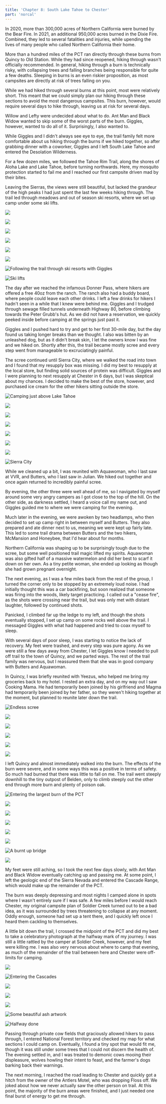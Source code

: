 ```yaml
---
title: 'Chapter 8: South Lake Tahoe to Chester'
part: 'norcal'
---
```


<script lang="ts">
import Images from '$lib/components/Images.svelte';
</script>

In 2020, more than 300,000 acres of Northern California were burned by the Bear Fire. In 2021, an additional 950,000
acres burned in the Dixie Fire. Combined, they led to several fatalities and injuries, while upending the lives of many
people who called Northern California their home.

More than a hundred miles of the PCT ran directly through these burns from Quincy to Old Station. While they had since
reopened, hiking through wasn't officially recommended. In general, hiking through a burn is technically risky, with
collapsing trees and falling branches being responsible for quite a few deaths. Sleeping in burns is an even riskier
proposition, as most campsites are directly at risk of trees falling on you.

While we had hiked through several burns at this point, most were relatively short. This meant that we could simply plan
our hiking through these sections to avoid the most dangerous campsites. This burn, however, would require several days
to hike through, leaving us at risk for several days.

Willow and Lefty were undecided about what to do. Ant Man and Black Widow wanted to skip some of the worst parts of the
burn. Giggles, however, wanted to do all of it. Surprisingly, I also wanted to.

While Giggles and I didn't always see eye to eye, the trail family felt more comfortable about us hiking through the
burns if we hiked together, so after grabbing dinner with a coworker, Giggles and I left South Lake Tahoe and entered
the Desolation Wilderness.

For a few dozen miles, we followed the Tahoe Rim Trail, along the shores of Aloha Lake and Lake Tahoe, before turning
northwards. Here, my mosquito protection started to fail me and I reached our first campsite driven mad by their bites.

Leaving the Sierras, the views were still beautiful, but lacked the grandeur of the high peaks I had just spent the last
few weeks hiking through. The trail led through meadows and out of season ski resorts, where we set up camp under some
ski lifts.

![](https://cdn.jeeveshikedthepct.com/images/de38ad66-fedc-4b7f-1807-5b29fc22ca00.jpeg)

![](https://cdn.jeeveshikedthepct.com/images/d5e028c1-892a-4698-0c2f-f41dba545c00.jpeg)

![](https://cdn.jeeveshikedthepct.com/images/0c2ba0a4-5712-4770-1be6-30a6ce9cba00.jpeg)

![](https://cdn.jeeveshikedthepct.com/images/594f423c-ac37-4351-5df4-8b04e509d900.jpeg)

![](https://cdn.jeeveshikedthepct.com/images/cbb721ca-e621-4a53-ed79-47d9b83e2c00.jpeg)

![](https://cdn.jeeveshikedthepct.com/images/515fc7de-d69c-4488-5918-64783c722d00.jpeg)

![Following the trail through ski resorts with Giggles](https://cdn.jeeveshikedthepct.com/images/899e11d0-ecf4-4b4e-6708-f41fa0a94000.jpeg)

![Ski lifts](https://cdn.jeeveshikedthepct.com/images/77ec8366-3acd-4bc9-9806-17d03ab66300.jpeg)

The day after we reached the infamous Donner Pass, where hikers are offered a free 40oz from the ranch. The ranch also
had a buddy board, where people could leave each other drinks. I left a few drinks for hikers I hadn't seen in a while
that I knew were behind me. Giggles and I trudged through sewage filled tunnels underneath Highway 80, before climbing
towards the Peter Grubb's hut. As we did not have a reservation, we quickly peeked inside before camping at the springs
just past it.

Giggles and I pushed hard to try and get to her first 30-mile day, but the day found us taking longer breaks than we
thought. I also was bitten by an unleashed dog, but as it didn't break skin, I let the owners know I was fine and we
hiked on. Shortly after this, the trail became mostly scree and every step went from manageable to excruciatingly
painful.

The scree continued until Sierra City, where we walked the road into town and I found that my resupply box was missing.
I did my best to resupply at the local store, but finding solid sources of protein was difficult. Giggles and I were
planning to next resupply at Chester in 6 days, but I was skeptical about my chances. I decided to make the best of the
store, however, and purchased ice cream for the other hikers sitting outside the store.

![Camping just above Lake Tahoe](https://cdn.jeeveshikedthepct.com/images/1440b4a5-ba50-4d1d-3399-6d7e999ab500.jpeg)

![](https://cdn.jeeveshikedthepct.com/images/33d620e3-4d24-4c81-dff1-251942df8b00.jpeg)

![](https://cdn.jeeveshikedthepct.com/images/787dcf9d-c954-4d7e-0a20-cc2422928300.jpeg)

![](https://cdn.jeeveshikedthepct.com/images/4b0098b3-c56d-4d7b-0a2d-83e4ee76c500.jpeg)

![](https://cdn.jeeveshikedthepct.com/images/f5c0e152-bd6b-400a-747d-1e1b890bcc00.jpeg)

![](https://cdn.jeeveshikedthepct.com/images/aaae1f06-c081-4fb0-c5ef-c5140cb83100.jpeg)

![](https://cdn.jeeveshikedthepct.com/images/c8fbe4ae-29fb-41d8-ef95-a16b2c2ff200.jpeg)

![Sierra City](https://cdn.jeeveshikedthepct.com/images/51e82eda-29d2-490e-b611-13b30a999800.jpeg)

While we cleaned up a bit, I was reunited with Aquawoman, who I last saw at VVR, and Butters, who I last saw in Julian.
We hiked out together and once again returned to incredibly painful scree.

By evening, the other three were well ahead of me, so I navigated by myself around some very angry campers as I got
close to the top of the hill. On the other side, as darkness settled, I heard a voice call my name out, and Giggles
guided me to where we were camping for the evening.

Much later in the evening, we were awoken by two headlamps, who then decided to set up camp right in between myself and
Butters. They also prepared and ate dinner next to us, meaning we were kept up fairly late. This led to some trail drama
between Butters and the two hikers, McMansion and Honeybee, that I'd hear about for months.

Northern California was shaping up to be surprisingly tough due to the scree, but some well positioned trail magic
lifted my spirits. Aquawoman was also gifted half of a massive watermelon and did her best to scarf it down on her
own. As a tiny petite woman, she ended up looking as though she had grown pregnant overnight.

The next evening, as I was a few miles back from the rest of the group, I turned the corner only to be stopped by an
extremely loud noise. I had initially thought this was a car backfiring, but soon realized that someone was firing into
the woods, likely target practicing. I called out a "cease fire", as the shots were crossing near the trail, but was
only met with distant laughter, followed by continued shots.

Panicked, I climbed far up the ledge to my left, and though the shots eventually stopped, I set up camp on some rocks
well above the trail. I messaged Giggles with what had happened and tried to coax myself to sleep.

With several days of poor sleep, I was starting to notice the lack of recovery. My feet were trashed, and every step was
pure agony. As we were still a few days away from Chester, I let Giggles know I needed to pull off trail to the town of
Quincy, and we parted ways. The rest of the trail family was nervous, but I reassured them that she was in good company
with Butters and Aquawoman.

In Quincy, I was briefly reunited with Yeezus, who helped me bring my groceries back to my hotel. I rested an extra day,
and on my way out I saw Cooking Mama. He had temporarily been joined by his girlfriend and Magma had temporarily been
joined by her father, so they weren't hiking together at the moment, but planned to reunite later down the trail.

![Endless scree](https://cdn.jeeveshikedthepct.com/images/0c01523e-594f-46ce-fcb8-8441876c7f00.jpeg)

![](https://cdn.jeeveshikedthepct.com/images/fd7d03d7-74b0-4fa1-59d7-dd40b095b000.jpeg)

![](https://cdn.jeeveshikedthepct.com/images/658bf072-9ccf-4baf-cd36-9615da930100.jpeg)

![](https://cdn.jeeveshikedthepct.com/images/0bd56e6c-7da6-4594-8b70-7e10905ed400.jpeg)

![](https://cdn.jeeveshikedthepct.com/images/73ef9fbf-e6e5-4ab0-3722-1e9b5ec5d100.jpeg)

![](https://cdn.jeeveshikedthepct.com/images/54a4033f-f41c-46a3-302d-f1745e513b00.jpeg)

I left Quincy and almost immediately walked into the burn. The effects of the burn were severe, and in some ways this
was a positive in terms of safety. So much had burned that there was little to fall on me. The trail went steeply
downhill to the tiny outpost of Belden, only to climb steeply out the other end through more burn and plenty of poison
oak.

![Entering the largest burn of the PCT](https://cdn.jeeveshikedthepct.com/images/e283cf2c-8e2a-499f-b5e1-064234a32e00.jpeg)

![](https://cdn.jeeveshikedthepct.com/images/6ce34000-f976-4fe7-9f70-f32cf0023500.jpeg)

![](https://cdn.jeeveshikedthepct.com/images/189ada95-e2fb-42f4-7e54-1bc1e5bb7300.jpeg)

![](https://cdn.jeeveshikedthepct.com/images/cb2dfdf7-fdc5-4a5e-ddba-02141678a200.jpeg)

![](https://cdn.jeeveshikedthepct.com/images/9ec2c057-cce7-48b6-0a3c-fdac58ebdc00.jpeg)

![](https://cdn.jeeveshikedthepct.com/images/77a154ec-8286-4d14-6f50-dd712a801c00.jpeg)

![A burnt up bridge](https://cdn.jeeveshikedthepct.com/images/2e3630e6-5b39-4b3a-7c1b-74aa3eaafa00.jpeg)

![](https://cdn.jeeveshikedthepct.com/images/8a735a31-59ee-4d79-d105-98a186477900.jpeg)

My feet were still aching, so I took the next few days slowly, with Ant Man and Black Widow eventually catching up and
passing me. At some point, I left the geologic end of the Sierra Nevada and entered the Cascade Range, which would make
up the remainder of the PCT.

The burn was deeply depressing and most nights I camped alone in spots where I wasn't entirely sure if I was safe. A few
miles before I would reach Chester, my original campsite plan of Soldier Creek turned out to be a bad idea, as it was
surrounded by trees threatening to collapse at any moment. Oddly enough, someone had set up a tent there, and I quickly
left once I heard them cackling to themselves.

A little bit down the trail, I crossed the midpoint of the PCT and did my best to take a celebratory photograph
at the halfway mark of my journey. I was still a little rattled by the camper at Soldier Creek, however, and my feet
were killing me. I was also very nervous about where to camp that evening, as much of the remainder of the trail between
here and Chester were off-limits for camping.

![](https://cdn.jeeveshikedthepct.com/images/5a6dd4c5-4859-4b64-a58f-375a80491200.jpeg)

![Entering the Cascades](https://cdn.jeeveshikedthepct.com/images/72e2f76f-f3a3-4be0-e720-841e2eedc600.jpeg)

![](https://cdn.jeeveshikedthepct.com/images/b751cf39-026d-4524-4d23-334f9b8e5900.jpeg)

![](https://cdn.jeeveshikedthepct.com/images/e0dad785-fd15-4e7f-149e-1bfc3a333400.jpeg)

![](https://cdn.jeeveshikedthepct.com/images/b37996b1-dfeb-4141-9fa7-e8d6ba7d5700.jpeg)

![Some beautiful ash artwork](https://cdn.jeeveshikedthepct.com/images/a5cc4386-9a0e-4685-e8c1-9595e47aaa00.jpeg)

![Halfway done](https://cdn.jeeveshikedthepct.com/images/2a9df621-7c78-4a41-e1d4-1a76b51bb000.jpeg)

Passing through private cow fields that graciously allowed hikers to pass through, I entered National Forest territory
and checked my map for what sections I could camp on. Eventually, I found a tiny spot that would fit me, though it was
still under some trees that I could not discern the health of. The evening settled in, and I was treated to demonic cows
mooing their displeasure, wolves howling their intent to feast, and the farmer's dogs barking back their warnings.

The next morning, I reached the road leading to Chester and quickly got a hitch from the owner of the Antlers Motel, who
was dropping Floss off. We joked about how we never actually saw the other person on trail. At this point, the majority
of the burn areas were finished, and I just needed one final burst of energy to get me through.
